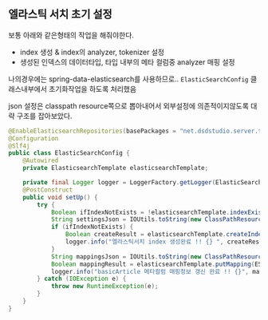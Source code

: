 ## 엘라스틱 서치 초기 설정 

보통 아래와 같은형태의 작업을 해줘야한다. 

- index 생성 & index의 analyzer, tokenizer 설정 
- 생성된 인덱스의 데이터타입, 타입 내부의 메타 컬럼중 analyzer 매핑 설정 


나의경우에는 spring-data-elasticsearch를 사용하므로.. `ElasticSearchConfig` 클래스내부에서 초기화작업을 하도록 처리했음 

json 설정은 classpath resource쪽으로 뽑아내어서 외부설정에 의존적이지않도록 대략 구조를 잡아보았다. 
```java
@EnableElasticsearchRepositories(basePackages = "net.dsdstudio.server.training.es.repository")
@Configuration
@Slf4j
public class ElasticSearchConfig {
    @Autowired
    private ElasticsearchTemplate elasticsearchTemplate;

    private final Logger logger = LoggerFactory.getLogger(ElasticSearchConfig.class);
    @PostConstruct
    public void setUp() {
        try {
            Boolean ifIndexNotExists = !elasticsearchTemplate.indexExists(ES_INDEX);
            String settingsJson = IOUtils.toString(new ClassPathResource("es-config.json").getInputStream(), StandardCharsets.UTF_8);
            if (ifIndexNotExists) {
                Boolean createResult = elasticsearchTemplate.createIndex(ES_INDEX, settingsJson);
                logger.info("엘라스틱서치 index 생성완료 !! {} ", createResult);
            }
            String mappingsJson = IOUtils.toString(new ClassPathResource("es-basicarticle-mappings.json").getInputStream(), StandardCharsets.UTF_8);
            Boolean mappingResult = elasticsearchTemplate.putMapping(ESBasicArticle.class, mappingsJson);
            logger.info("basicArticle 메타컬럼 매핑정보 갱신 완료 !! {}", mappingResult);
        } catch (IOException e) {
            throw new RuntimeException(e);
        }
    }
}
```
